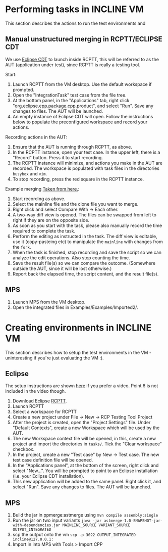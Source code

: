 # Performing tasks in INCLINE VM
This section describes the actions to run the test environments and 

## Manual unstructured merging in RCPTT/ECLIPSE CDT
We use [Eclipse CDT](http://www.eclipse.org/cdt/) to launch inside RCPTT, this will be referred to as the AUT (application under test), since RCPTT is really a testing tool.

Start:
1. Launch RCPTT from the VM desktop. Use the default workspace if prompted.
2. Open the "IntegrationTask" test case from the file tree.
3. At the bottom panel, in the "Applications" tab, right click "org.eclipse.epp.package.cpp.product", and select "Run". Save any changes to files. The AUT will be launched.
4. An empty instance of Eclipse CDT will open. Follow the instructions below to populate the preconfigured workspace and record your actions.

Recording actions in the AUT:
1. Ensure that the AUT is running through RCPTT, as above.
2. In the RCPTT instance, open your test case. In the upper left, there is a "Record" button. Press it to start recording.
3. The RCPTT instance will minimize, and actions you make in the AUT are recorded. The workspace is populated with task files in the directories `busybox` and `vim`.
4. To stop recording, press the red square in the RCPTT instance.

Example merging [Taken from here.](http://stackoverflow.com/questions/4623564/how-do-i-compare-two-files-using-eclipse-is-there-any-option-provided-by-eclips):

1. Start recording as above.
2. Select the mainline file and the clone file you want to merge.
3. Right click and select Compare With -> Each other.
4. A two-way diff view is opened. The files can be swapped from left to right if they are on the opposite side.
5. As soon as you start with the task, please also manually record the time required to complete the task.
6. Perform the editing as instructed in the task. The diff view is editable, use it (copy-pasteing etc) to manipulate the `mainline` with changes from the `fork`.
7. When the task is finished, stop recording and save the script so we can analyze the edit operations. Also stop counting the time.
8. Save the result file(s) so we can compare the outcome. (Somewhere outside the AUT, since it will be lost otherwise.)
9. Report back the elapsed time, the script content, and the result file(s).

## MPS
1. Launch MPS from the VM desktop.
2. Open the integrated files in Examples/Examples/Imported2/.


# Creating environments in INCLINE VM
This section describes how to setup the test environments in the VM - uninteresting if you're just evaluating the VM :).

## Eclipse
The setup instructions are shown [here](https://www.youtube.com/watch?v=prXLW38mk8g) if you prefer a video. Point 6 is not included in the video though.

1. Download Eclipse [RCPTT](http://www.eclipse.org/rcptt/download/).
2. Launch RCPTT
3. Select a workspace for RCPTT
4. Create a new project under File -> New -> RCP Testing Tool Project
5. After the project is created, open the "Project Settings" file. Under "Default Contexts", create a new Workspace which will be used by the AUT.
6. The new Workspace context file will be opened, in this, create a new project and import the directories in `tasks/`. Tick the "Clear workspace" checkbox.
7. In the project, create a new "Test case" by New -> Test case. The new test case definition file will be opened.
8. In the "Applications panel", at the bottom of the screen, right click and select "New...". You will be prompted to point to an Eclipse installation (i.e. your Eclipse CDT installation).
9. This new application will be added to the same panel. Right click it, and select "Run". Save any changes to files. The AUT will be launched.

## MPS
1. Build the jar in ppmerge:astmerge using `mvn compile assembly:single`
2. Run the jar on two input variants `java -jar astmerge-1.0-SNAPSHOT-jar-with-dependencies.jar MAINLINE_SOURCE VARIANT_SOURCE OUTPUT_INTEGRATED`
3. scp the output onto the vm `scp -p 3022 OUTPUT_INTEGRATED incline@127.0.0.1:`
4. Import in into MPS with Tools > Import CPP
